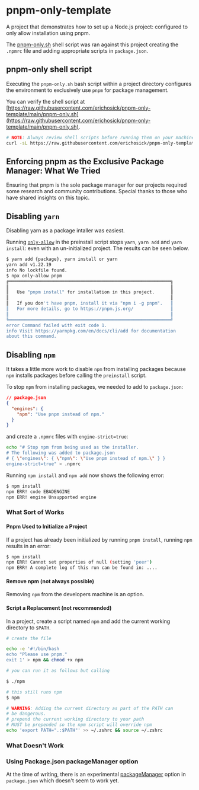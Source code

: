 # pnpm-only-template

A project that demonstrates how to set up a Node.js project: configured to only allow installation using pnpm.

The [pnpm-only.sh](./pnpm-only.sh) shell script was ran against this project creating the `.npmrc` file and adding appropriate scripts in `package.json`.

## pnpm-only shell script

Executing the `pnpm-only.sh` bash script within a project directory configures the environment to exclusively use `pnpm` for package management.

You can verify the shell script at [https://raw.githubusercontent.com/erichosick/pnpm-only-template/main/pnpm-only.sh](https://raw.githubusercontent.com/erichosick/pnpm-only-template/main/pnpm-only.sh).

```bash
# NOTE: Always review shell scripts before running them on your machine.
curl -sL https://raw.githubusercontent.com/erichosick/pnpm-only-template/main/pnpm-only.sh | bash
```

## Enforcing pnpm as the Exclusive Package Manager: What We Tried

Ensuring that pnpm is the sole package manager for our projects required some research and community contributions. Special thanks to those who have shared insights on this topic.

## Disabling `yarn`

Disabling yarn as a package intaller was easiest.

Running [`only-allow`](https://github.com/pnpm/only-allow) in the preinstall script stops `yarn`, `yarn add` and `yarn install`: even with an un-initialized project. The results can be seen below.

```bash
$ yarn add {package}, yarn install or yarn
yarn add v1.22.19
info No lockfile found.
$ npx only-allow pnpm
╔═════════════════════════════════════════════════════════════╗
║                                                             ║
║   Use "pnpm install" for installation in this project.      ║
║                                                             ║
║   If you don't have pnpm, install it via "npm i -g pnpm".   ║
║   For more details, go to https://pnpm.js.org/              ║
║                                                             ║
╚═════════════════════════════════════════════════════════════╝
error Command failed with exit code 1.
info Visit https://yarnpkg.com/en/docs/cli/add for documentation
about this command.
```

## Disabling `npm`

It takes a little more work to disable `npm` from installing packages because `npm` installs packages before calling the `preinstall` script.

To stop `npm` from installing packages, we needed to add to `package.json`:

```json
// package.json
{
  "engines": {
    "npm": "Use pnpm instead of npm."
  }
}
```

and create a `.npmrc` files with `engine-strict=true`:

```bash
echo "# Stop npm from being used as the installer.
# The following was added to package.json
# { \"engines\": { \"npm\": \"Use pnpm instead of npm.\" } }
engine-strict=true" > .npmrc
```

Running `npm install` and `npm add` now shows the following error:

```bash
$ npm install
npm ERR! code EBADENGINE
npm ERR! engine Unsupported engine
```

### What Sort of Works

#### Pnpm Used to Initialize a Project

If a project has already been initialized by running `pnpm install`, running `npm` results in an error:

```bash
$ npm install
npm ERR! Cannot set properties of null (setting 'peer')
npm ERR! A complete log of this run can be found in: ....
```

#### Remove npm (not always possible)

Removing `npm` from the developers machine is an option.

#### Script a Replacement (not recommended)

In a project, create a script named `npm` and add the current working directory to `$PATH`.

```bash
# create the file

echo -e '#!/bin/bash
echo "Please use pnpm."
exit 1' > npm && chmod +x npm

# you can run it as follows but calling

$ ./npm

# this still runs npm
$ npm

# WARNING: Adding the current directory as part of the PATH can
# be dangerous.
# prepend the current working directory to your path
# MUST be prepended so the npm script will override npm
echo 'export PATH=".:$PATH"' >> ~/.zshrc && source ~/.zshrc
```

### What Doesn't Work

### Using Package.json packageManager option

At the time of writing, there is an experimental [packageManager](https://nodejs.org/api/packages.html#packagemanager) option in `package.json` which doesn't seem to work yet.